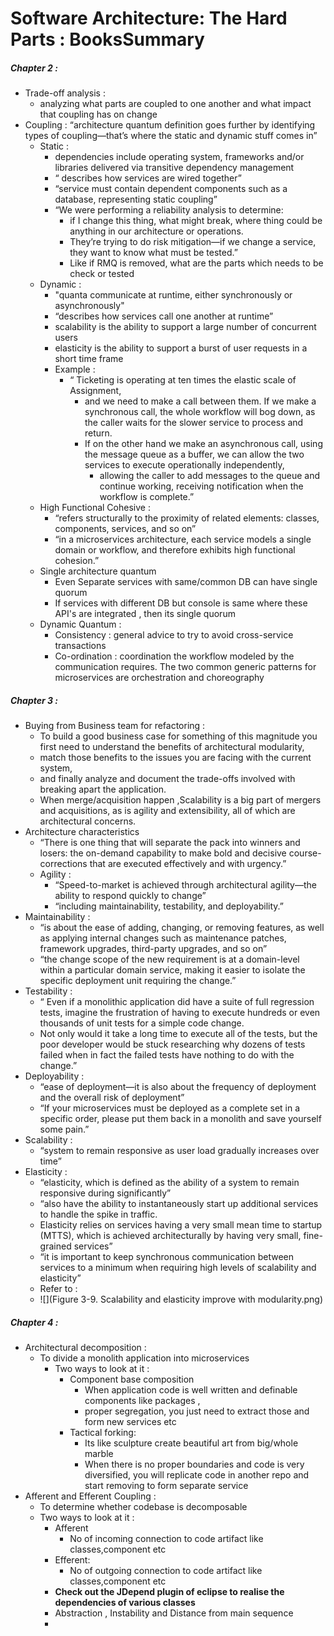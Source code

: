 # Software Architecture: The Hard Parts : BooksSummary
 ##### Chapter 2 :
   - Trade-off analysis :
      - analyzing what parts are coupled to one another and what impact that coupling has on change 
   - Coupling : “architecture quantum definition goes further by identifying types of coupling—that’s where the static and dynamic stuff comes in”
     - Static : 
       - dependencies include operating system, frameworks and/or libraries delivered via transitive dependency management
       - “ describes how services are wired together”
       - “service must contain dependent components such as a database, representing static coupling”
       - “We were performing a reliability analysis to determine: 
         - if I change this thing, what might break, where thing could be anything in our architecture or operations. 
         - They’re trying to do risk mitigation—if we change a service, they want to know what must be tested.”
         - Like if RMQ is removed, what are the parts which needs to be check or tested
     - Dynamic : 
       - "quanta communicate at runtime, either synchronously or asynchronously"
       - “describes how services call one another at runtime”
       - scalability is the ability to support a large number of concurrent users
       - elasticity is the ability to support a burst of user requests in a short time frame
       - Example : 
         - “ Ticketing is operating at ten times the elastic scale of Assignment, 
           - and we need to make a call between them. If we make a synchronous call, the whole workflow will bog down, as the caller waits for the slower service to process and return. 
           - If on the other hand we make an asynchronous call, using the message queue as a buffer, we can allow the two services to execute operationally independently, 
             - allowing the caller to add messages to the queue and continue working, receiving notification when the workflow is complete.”
     - High Functional Cohesive : 
       - “refers structurally to the proximity of related elements: classes, components, services, and so on”
       - “in a microservices architecture, each service models a single domain or workflow, and therefore exhibits high functional cohesion.”
     - Single architecture quantum
       - Even Separate services with same/common DB can have single quorum
       - If services with different DB but console is same where these API's are integrated , then its single quorum
     - Dynamic Quantum : 
       - Consistency : general advice to try to avoid cross-service transactions
       - Co-ordination : coordination the workflow modeled by the communication requires. The two common generic patterns for microservices are orchestration and choreography 
##### Chapter 3 :
- Buying from Business team for refactoring :
    - To build a good business case for something of this magnitude you first need to understand the benefits of architectural modularity, 
    - match those benefits to the issues you are facing with the current system,
    - and finally analyze and document the trade-offs involved with breaking apart the application.
    - When merge/acquisition happen ,Scalability is a big part of mergers and acquisitions, as is agility and extensibility, all of which are architectural concerns.
- Architecture characteristics
  - “There is one thing that will separate the pack into winners and losers: the on-demand capability to make bold and decisive course-corrections that are executed effectively and with urgency.”
  - Agility : 
    - “Speed-to-market is achieved through architectural agility—the ability to respond quickly to change”
    - “including maintainability, testability, and deployability.”
- Maintainability : 
  - “is about the ease of adding, changing, or removing features, as well as applying internal changes such as maintenance patches, framework upgrades, third-party upgrades, and so on”
  - “the change scope of the new requirement is at a domain-level within a particular domain service, making it easier to isolate the specific deployment unit requiring the change.”
- Testability :
  - “ Even if a monolithic application did have a suite of full regression tests, imagine the frustration of having to execute hundreds or even thousands of unit tests for a simple code change. 
  - Not only would it take a long time to execute all of the tests, but the poor developer would be stuck researching why dozens of tests failed when in fact the failed tests have nothing to do with the change.”
- Deployability :
  - “ease of deployment—it is also about the frequency of deployment and the overall risk of deployment”
  - “If your microservices must be deployed as a complete set in a specific order, please put them back in a monolith and save yourself some pain.”
- Scalability : 
  - “system to remain responsive as user load gradually increases over time”
- Elasticity : 
  - “elasticity, which is defined as the ability of a system to remain responsive during significantly”
  - “also have the ability to instantaneously start up additional services to handle the spike in traffic. 
  - Elasticity relies on services having a very small mean time to startup (MTTS), which is achieved architecturally by having very small, fine-grained services”
  - “it is important to keep synchronous communication between services to a minimum when requiring high levels of scalability and elasticity”
  - Refer to :
  - ![](Figure 3-9. Scalability and elasticity improve with modularity.png)
##### Chapter 4 :
- Architectural decomposition :
  - To divide a monolith application into microservices
    - Two ways to look at it :
      - Component base composition
        - When application code is well written and definable components like packages ,
        - proper segregation, you just need to extract those and form new services etc
      - Tactical forking: 
        - Its like sculpture create beautiful art from big/whole marble
        - When there is no proper boundaries and code is very diversified, you will replicate code in another repo and start removing to form separate service
- Afferent and Efferent Coupling :
  - To determine whether codebase is decomposable 
  - Two ways to look at it :
    - Afferent
      - No of incoming connection to code artifact like classes,component etc
    - Efferent:
      - No of outgoing connection to code artifact like classes,component etc
    - **Check out the JDepend plugin of eclipse to realise the dependencies of various classes**
    - Abstraction , Instability and Distance from main sequence
    - 